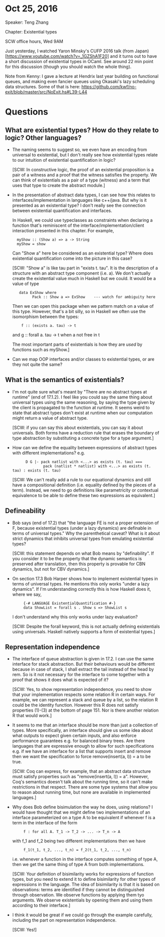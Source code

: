 # Oct 25, 2016

Speaker: Teng Zhang

Chapter: Existential types

SCW office hours, Wed 9AM

Just yesterday, I watched Yaron Minsky's CUFP 2016 talk (from
Japan)[https://www.youtube.com/watch?v=_1GZShA1F20] and it turns out to have a
short discussion of existential types in OCaml. See around 22 min point for
this discussion (though you should watch the whole thing).

Note from Kenny: I gave a lecture at Hendrix last year building on functional
queues, and making even fancier queues using Okasaki's lazy scheduling data
structures. Some of that is here:
https://github.com/kwf/no-exit/blob/master/src/NoExit.hs#L39-L44



# Questions

## What are existential types? How do they relate to logic? Other languages?

- The naming seems to suggest so, we even have an encoding from universal to
  existential, but I don't really see how existential types relate to our
  intuition of existential quantification in logic?

  [SCW: In constructive logic, the proof of an existential proposition is a
  pair of a witness and a proof that the witness satisfies the property. We
  can think of existentials as a pair of a type (witness) and a term that uses
  that type to create the abstract module.]

- In the presentation of abstract data types, I can see how this relates to
  interfaces/implementation in languages like c++/java. But why is it
  presented as an existential type? I don't really see the connection between
  existential quantification and interfaces.

  In Haskell, we could use typeclasses as constraints when declaring a
  function that's reminiscent of the interface/implementation/client
  interaction presented in this chapter. For example,

        myShow :: (Show a) => a -> String
        myShow = show

  Can "Show a" here be considered as an existential type? Where does
  existential quantification come into the picture in this case?


  [SCW: "Show a" is like tau part in "exists t. tau".  It is the description of
   a structure with an abstract type component (i.e. a).  We don't actually create
	the existential value much in Haskell but we could. It would be a value of type

         data ExShow where
			   Pack :: Show a => ExShow    --- watch for ambiguity here

   Then we can open this package when we pattern match on a value of this type.
	However, that's a bit silly, so in Haskell we often use the isomorphism between
	the types:

	      f :: (exists a. tau) -> t

   and
         g :: forall a. tau -> t      when a not free in t

	The most important parts of existentials is how they are *used* by functions
	such as myShow.]

- Can we map OOP interfaces and/or classes to existential types, or are they
  not quite the same?

## What is the semantics of existentials?

- I'm not quite sure what's meant by "There are no abstract types at runtime"
  (end of 17.1.2). I feel like you could say the same thing about universal
  types using the same reasoning, by saying the type given by the client is
  propagated to the function at runtime. It seems weird to state that abstract
  types don't exist at runtime when our computation might return a value of
  abstract type.

  [SCW: if you can say this about existentials, you can say it about universals.
  Both forms have a reduction rule that erases the boundary of type abstraction
  by substituting a concrete type for a type argument.]

- How can we define the equality between expressions of abstract types with
  different implementations?  e.g.

            D G |- pack natlist with <...> as exists (t. tau) ===
	                pack (natlist * natlist) with <...> as exists (t. tau) : exists (t. tau)


  [SCW: We can't really add a rule to our equational dynamics and still have a
  compositional definition (i.e. equality defined by the pieces of a
  term). Instead, we need to go definitions like parametricity or contextual
  equivalence to be able to define these two expressions as equivalent.]

## Defineability

- Bob says (end of 17.2) that "the language FE is not a proper extension of F,
  because existential types (under a lazy dynamics) are definable in terms of
  universal types." Why the parenthetical caveat? What is it about strict
  dynamics that inhibits universal types from emulating existential types?

  [SCW: this statement depends on what Bob means by "definability". If you
  consider it to be the property that the dynamic semantics is preserved after
  translation, then this property is provable for CBN dynamics, but not for
  CBV dynamics.]


- On section 17.3 Bob Harper shows how to implement existential types in terms
  of universal types. He mentions this only works "under a lazy dynamics".
  If I'm understanding correctly this is how Haskell does it, where we say,

           {-# LANGUAGE ExistentialQuantification #-}
           data ShowList = forall s . Show s => ShowList s
			  
  I don't understand why this only works under lazy evaluation?

  [SCW: Despite the forall keyword, this is not actually defining existentials
  using universals. Haskell natively supports a form of existential types.]

## Representation independence

- The interface of queue abstraction is given in 17.2. I can use the same
  interface for stack abstraction. But their behaviours would be different
  because in case of stack, I shall extract the tail instead of the head by
  rem. So is it not necessary for the interface to come together with a proof
  that shows it does what is expected of it?


  [SCW: Yes, to show representation independence, you need to show that your
  implementation respects some relation R in certain ways.  For example, we
  can represent a stack and queue by a list, so the relation R could be the
  identity function. However this R does not satisfy properties (1)-(3) at the
  bottom of page 151. Nor is there another relation R that would work.]

- It seems to me that an interface should be more than just a collection of
  types. More specifically, an interface should give us some idea about what
  outputs to expect given certain inputs, and also enforce performance
  guarantees e.g. for balanced binary trees. Are there languages that are
  expressive enough to allow for such specifications e.g. if we have an
  interface for a list that supports insert and remove then we want the
  specification to force remove(insert(a, l)) = a to be true.

  [SCW: Coq can express, for example, that an abstract data structure must
  satisfy properties such as "remove(insert(a, l)) = a". However, Coq's
  semantics doesn't talk about the running time, so it can't make restrictions
  in that respect. There are some type systems that allow you to reason about
  running time, but none are available in implemented languages.]

- Why does Bob define bisimulation the way he does, using relations? I would
  have thought that we might define two implementations of an interface
  parameterized on a type A to be equivalent if whenever f is a term in the
  interface of the form

           f : for all A. T_1 -> T_2 -> ... -> T_n -> A

  with f_1 and f_2 being two different implementations then we have

           f_1(t_1, t_2, ..., t_n) = f_2(t_1, t_2, ..., t_n)

  i.e. whenever a function in the interface computes something of type A, then
  we get the same thing of type A from both implementations.

  [SCW: Your definition of bisimilarity works for expressions of function
  types, but you need to extend it to define bisimilarity for other types of
  expressions in the language. The idea of bisimilarity is that it is based on
  observations: terms are identified if they cannot be distinguished through
  observation. We observe functions by applying them tyo arguments. We observe
  existentials by opening them and using them according to their interface.]

- I think it would be great if we could go through the example carefully,
  including the part on representation independence.

  [SCW: Yes!]



